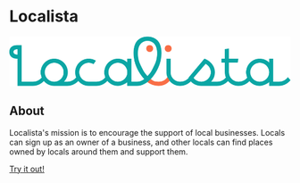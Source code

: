 # Localista

![Logo](./client/public/images/logo.png?raw=true)

## About

Localista's mission is to encourage the support of local businesses. Locals can sign up as an owner of a business, and other locals can find places owned by locals around them and support them.

[Try it out!](http://localista.netlify.app/)
